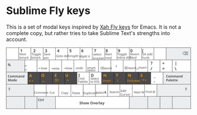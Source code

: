 # Sublime Fly keys

This is a set of modal keys inspired by [Xah Fly keys](https://github.com/xahlee/xah-fly-keys) for Emacs. It is not a complete copy, but rather tries to take Sublime Text's strengths into account.

![](keymap.svg)
